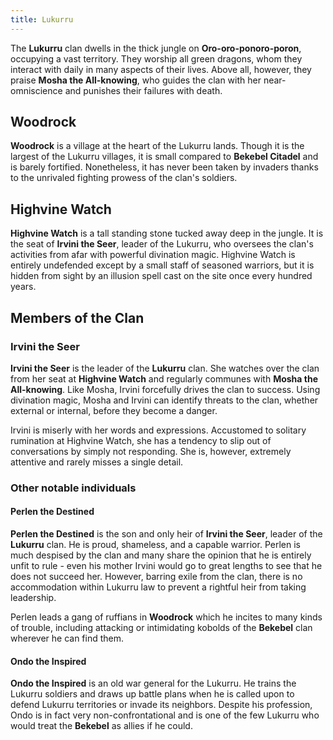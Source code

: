 ```yaml
---
title: Lukurru
---
```


The **Lukurru** clan dwells in the thick jungle on **Oro-oro-ponoro-poron**, occupying a vast territory. They worship all green dragons, whom they interact with daily in many aspects of their lives. Above all, however, they praise **Mosha the All-knowing**, who guides the clan with her near-omniscience and punishes their failures with death.

## Woodrock

**Woodrock** is a village at the heart of the Lukurru lands. Though it is the largest of the Lukurru villages, it is small compared to **Bekebel Citadel** and is barely fortified. Nonetheless, it has never been taken by invaders thanks to the unrivaled fighting prowess of the clan's soldiers.

## Highvine Watch

**Highvine Watch** is a tall standing stone tucked away deep in the jungle. It is the seat of **Irvini the Seer**, leader of the Lukurru, who oversees the clan's activities from afar with powerful divination magic. Highvine Watch is entirely undefended except by a small staff of seasoned warriors, but it is hidden from sight by an illusion spell cast on the site once every hundred years.

## Members of the Clan

### Irvini the Seer

**Irvini the Seer** is the leader of the **Lukurru** clan. She watches over the clan from her seat at **Highvine Watch** and regularly communes with **Mosha the All-knowing**. Like Mosha, Irvini forcefully drives the clan to success. Using divination magic, Mosha and Irvini can identify threats to the clan, whether external or internal, before they become a danger.

Irvini is miserly with her words and expressions. Accustomed to solitary rumination at Highvine Watch, she has a tendency to slip out of conversations by simply not responding. She is, however, extremely attentive and rarely misses a single detail.

### Other notable individuals

#### Perlen the Destined

**Perlen the Destined** is the son and only heir of **Irvini the Seer**, leader of the **Lukurru** clan. He is proud, shameless, and a capable warrior. Perlen is much despised by the clan and many share the opinion that he is entirely unfit to rule - even his mother Irvini would go to great lengths to see that he does not succeed her. However, barring exile from the clan, there is no accommodation within Lukurru law to prevent a rightful heir from taking leadership.

Perlen leads a gang of ruffians in **Woodrock** which he incites to many kinds of trouble, including attacking or intimidating kobolds of the **Bekebel** clan wherever he can find them.

#### Ondo the Inspired

**Ondo the Inspired** is an old war general for the Lukurru. He trains the Lukurru soldiers and draws up battle plans when he is called upon to defend Lukurru territories or invade its neighbors. Despite his profession, Ondo is in fact very non-confrontational and is one of the few Lukurru who would treat the **Bekebel** as allies if he could.

